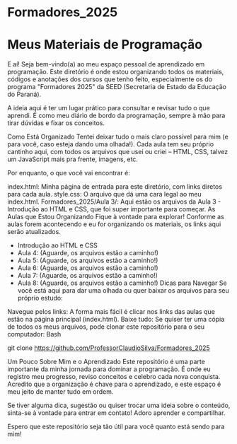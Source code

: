 # Formadores_2025
# Meus Materiais de Programação
E aí! Seja bem-vindo(a) ao meu espaço pessoal de aprendizado em programação. Este diretório é onde estou organizando todos os materiais, códigos e anotações dos cursos que tenho feito, especialmente os do programa "Formadores 2025" da SEED (Secretaria de Estado da Educação do Paraná).

A ideia aqui é ter um lugar prático para consultar e revisar tudo o que aprendi. É como meu diário de bordo da programação, sempre à mão para tirar dúvidas e fixar os conceitos.

Como Está Organizado
Tentei deixar tudo o mais claro possível para mim (e para você, caso esteja dando uma olhada!). Cada aula tem seu próprio cantinho aqui, com todos os arquivos que usei ou criei – HTML, CSS, talvez um JavaScript mais pra frente, imagens, etc.

Por enquanto, o que você vai encontrar é:

index.html: Minha página de entrada para este diretório, com links diretos para cada aula.
style.css: O arquivo que dá uma cara legal ao meu index.html.
Formadores_2025/Aula 3/: Aqui estão os arquivos da Aula 3 - Introdução ao HTML e CSS, que foi super importante para começar.
As Aulas que Estou Organizando
Fique à vontade para explorar! Conforme as aulas forem acontecendo e eu for organizando os materiais, os links aqui serão atualizados.

- Introdução ao HTML e CSS
- Aula 4: (Aguarde, os arquivos estão a caminho!)
- Aula 5: (Aguarde, os arquivos estão a caminho!)
- Aula 6: (Aguarde, os arquivos estão a caminho!)
- Aula 7: (Aguarde, os arquivos estão a caminho!)
- Aula 8: (Aguarde, os arquivos estão a caminho!)
Dicas para Navegar
Se você está aqui para dar uma olhada ou quer baixar os arquivos para seu próprio estudo:

Navegue pelos links: A forma mais fácil é clicar nos links das aulas que estão na página principal (index.html).
Baixe tudo: Se quiser ter uma cópia de todos os meus arquivos, pode clonar este repositório para o seu computador:
Bash

git clone https://github.com/ProfessorClaudioSilva/Formadores_2025

Um Pouco Sobre Mim e o Aprendizado
Este repositório é uma parte importante da minha jornada para dominar a programação. É onde eu registro meu progresso, reviso conceitos e celebro cada nova conquista. Acredito que a organização é chave para o aprendizado, e este espaço é meu jeito de manter tudo em ordem.

Se tiver alguma dica, sugestão ou quiser trocar uma ideia sobre o conteúdo, sinta-se à vontade para entrar em contato! Adoro aprender e compartilhar.

Espero que este repositório seja tão útil para você quanto está sendo para mim!
